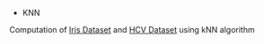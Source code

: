 * KNN

Computation of [Iris Dataset](https://archive.ics.uci.edu/ml/datasets/Iris) and [HCV Dataset](https://archive.ics.uci.edu/ml/datasets/HCV+data) using kNN algorithm

